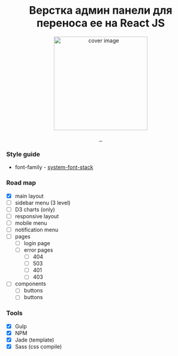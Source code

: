 <h1 align="center">
    Верстка админ панели для переноса ее на React JS
</h1>

<p align="center">
  <a href="https://github.com/vaeum/admin-dashboard">
    <img
        alt="cover image" src="https://github.com/vaeum/admin-dashboard/raw/master/cover.png" width="250">
  </a>
</p>

<p align="center">
    <a href="https://travis-ci.org/vaeum/admin-dashboard">
        <img
        src="https://travis-ci.org/vaeum/gulp-template.svg?branch=master"
        alt="">
    </a>
    <a href="http://prose.io/#vaeum/admin-dashboard">
        <img src="https://img.shields.io/badge/edit-prose.io-blue.svg" alt="">
    </a>
    <a href="https://github.com/vaeum/admin-dashboard">
        <img src="https://david-dm.org/vaeum/admin-dashboard.svg" alt="">
    </a>
</p>

### Style guide

- font-family - [system-font-stack](https://css-tricks.com/snippets/css/system-font-stack/)

### Road map

- [x] main layout
- [ ] sidebar menu (3 level)
- [ ] D3 charts (only)
- [ ] responsive layout
- [ ] mobile menu
- [ ] notification menu
- [ ] pages
    - [ ] login page
    - [ ] error pages
        - [ ] 404
        - [ ] 503
        - [ ] 401
        - [ ] 403
- [ ] components
    - [ ] buttons
    - [ ] buttons

### Tools

- [x] Gulp
- [x] NPM
- [x] Jade (template)
- [x] Sass (css compile)
